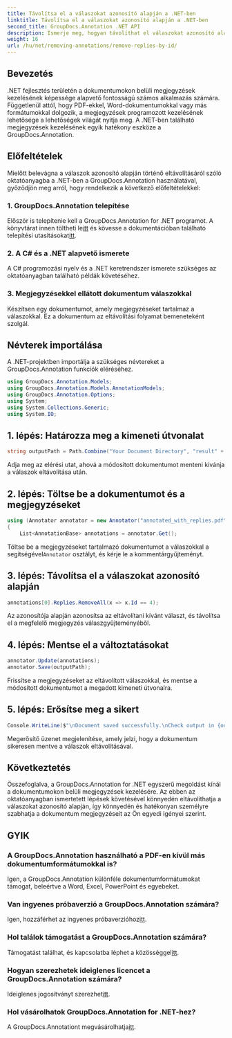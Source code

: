 ```yaml
---
title: Távolítsa el a válaszokat azonosító alapján a .NET-ben
linktitle: Távolítsa el a válaszokat azonosító alapján a .NET-ben
second_title: GroupDocs.Annotation .NET API
description: Ismerje meg, hogyan távolíthat el válaszokat azonosító alapján a .NET-ben a GroupDocs.Annotation segítségével. Kövesse lépésenkénti oktatóanyagunkat a hatékony dokumentumannotációk kezeléséhez.
weight: 16
url: /hu/net/removing-annotations/remove-replies-by-id/
---
```

## Bevezetés
.NET fejlesztés területén a dokumentumokon belüli megjegyzések kezelésének képessége alapvető fontosságú számos alkalmazás számára. Függetlenül attól, hogy PDF-ekkel, Word-dokumentumokkal vagy más formátumokkal dolgozik, a megjegyzések programozott kezelésének lehetősége a lehetőségek világát nyitja meg. A .NET-ben található megjegyzések kezelésének egyik hatékony eszköze a GroupDocs.Annotation.
## Előfeltételek
Mielőtt belevágna a válaszok azonosító alapján történő eltávolításáról szóló oktatóanyagba a .NET-ben a GroupDocs.Annotation használatával, győződjön meg arról, hogy rendelkezik a következő előfeltételekkel:
### 1. GroupDocs.Annotation telepítése
 Először is telepítenie kell a GroupDocs.Annotation for .NET programot. A könyvtárat innen töltheti le[itt](https://releases.groupdocs.com/annotation/net/) és kövesse a dokumentációban található telepítési utasításokat[itt](https://tutorials.groupdocs.com/annotation/net/).
### 2. A C# és a .NET alapvető ismerete
A C# programozási nyelv és a .NET keretrendszer ismerete szükséges az oktatóanyagban található példák követéséhez.
### 3. Megjegyzésekkel ellátott dokumentum válaszokkal
Készítsen egy dokumentumot, amely megjegyzéseket tartalmaz a válaszokkal. Ez a dokumentum az eltávolítási folyamat bemeneteként szolgál.

## Névterek importálása
A .NET-projektben importálja a szükséges névtereket a GroupDocs.Annotation funkciók eléréséhez.
```csharp
using GroupDocs.Annotation.Models;
using GroupDocs.Annotation.Models.AnnotationModels;
using GroupDocs.Annotation.Options;
using System;
using System.Collections.Generic;
using System.IO;
```
## 1. lépés: Határozza meg a kimeneti útvonalat
```csharp
string outputPath = Path.Combine("Your Document Directory", "result" + Path.GetExtension("input.pdf"));
```
Adja meg az elérési utat, ahová a módosított dokumentumot menteni kívánja a válaszok eltávolítása után.
## 2. lépés: Töltse be a dokumentumot és a megjegyzéseket
```csharp
using (Annotator annotator = new Annotator("annotated_with_replies.pdf"))
{
    List<AnnotationBase> annotations = annotator.Get();
```
 Töltse be a megjegyzéseket tartalmazó dokumentumot a válaszokkal a segítségével`Annotator` osztályt, és kérje le a kommentárgyűjteményt.
## 3. lépés: Távolítsa el a válaszokat azonosító alapján
```csharp
annotations[0].Replies.RemoveAll(x => x.Id == 4);
```
Az azonosítója alapján azonosítsa az eltávolítani kívánt választ, és távolítsa el a megfelelő megjegyzés válaszgyűjteményéből.
## 4. lépés: Mentse el a változtatásokat
```csharp
annotator.Update(annotations);
annotator.Save(outputPath);
```
Frissítse a megjegyzéseket az eltávolított válaszokkal, és mentse a módosított dokumentumot a megadott kimeneti útvonalra.
## 5. lépés: Erősítse meg a sikert
```csharp
Console.WriteLine($"\nDocument saved successfully.\nCheck output in {outputPath}.");
```
Megerősítő üzenet megjelenítése, amely jelzi, hogy a dokumentum sikeresen mentve a válaszok eltávolításával.

## Következtetés
Összefoglalva, a GroupDocs.Annotation for .NET egyszerű megoldást kínál a dokumentumokon belüli megjegyzések kezelésére. Az ebben az oktatóanyagban ismertetett lépések követésével könnyedén eltávolíthatja a válaszokat azonosító alapján, így könnyedén és hatékonyan személyre szabhatja a dokumentum megjegyzéseit az Ön egyedi igényei szerint.
## GYIK
### A GroupDocs.Annotation használható a PDF-en kívül más dokumentumformátumokkal is?
Igen, a GroupDocs.Annotation különféle dokumentumformátumokat támogat, beleértve a Word, Excel, PowerPoint és egyebeket.
### Van ingyenes próbaverzió a GroupDocs.Annotation számára?
 Igen, hozzáférhet az ingyenes próbaverzióhoz[itt](https://releases.groupdocs.com/).
### Hol találok támogatást a GroupDocs.Annotation számára?
 Támogatást találhat, és kapcsolatba léphet a közösséggel[itt](https://forum.groupdocs.com/c/annotation/10).
### Hogyan szerezhetek ideiglenes licencet a GroupDocs.Annotation számára?
 Ideiglenes jogosítványt szerezhet[itt](https://purchase.groupdocs.com/temporary-license/).
### Hol vásárolhatok GroupDocs.Annotation for .NET-hez?
 A GroupDocs.Annotationt megvásárolhatja[itt](https://purchase.groupdocs.com/buy).